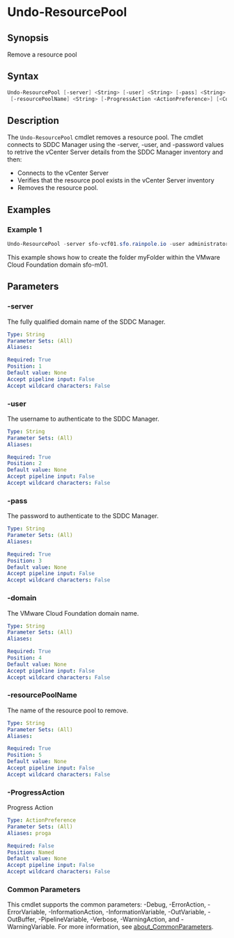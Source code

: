 # Undo-ResourcePool

## Synopsis

Remove a resource pool

## Syntax

```powershell
Undo-ResourcePool [-server] <String> [-user] <String> [-pass] <String> [-domain] <String>
 [-resourcePoolName] <String> [-ProgressAction <ActionPreference>] [<CommonParameters>]
```

## Description

The `Undo-ResourcePool` cmdlet removes a resource pool.
The cmdlet connects to SDDC Manager using the -server, -user, and -password values
to retrive the vCenter Server details from the SDDC Manager inventory and then:

- Connects to the vCenter Server
- Verifies that the resource pool exists in the vCenter Server inventory
- Removes the resource pool.

## Examples

### Example 1

```powershell
Undo-ResourcePool -server sfo-vcf01.sfo.rainpole.io -user administrator@vsphere.local -pass VMw@re1! -domain sfo-w01 -resourcePoolName "sfo-w01-cl01-rp-workload"
```

This example shows how to create the folder myFolder within the VMware Cloud Foundation domain sfo-m01.

## Parameters

### -server

The fully qualified domain name of the SDDC Manager.

```yaml
Type: String
Parameter Sets: (All)
Aliases:

Required: True
Position: 1
Default value: None
Accept pipeline input: False
Accept wildcard characters: False
```

### -user

The username to authenticate to the SDDC Manager.

```yaml
Type: String
Parameter Sets: (All)
Aliases:

Required: True
Position: 2
Default value: None
Accept pipeline input: False
Accept wildcard characters: False
```

### -pass

The password to authenticate to the SDDC Manager.

```yaml
Type: String
Parameter Sets: (All)
Aliases:

Required: True
Position: 3
Default value: None
Accept pipeline input: False
Accept wildcard characters: False
```

### -domain

The VMware Cloud Foundation domain name.

```yaml
Type: String
Parameter Sets: (All)
Aliases:

Required: True
Position: 4
Default value: None
Accept pipeline input: False
Accept wildcard characters: False
```

### -resourcePoolName

The name of the resource pool to remove.

```yaml
Type: String
Parameter Sets: (All)
Aliases:

Required: True
Position: 5
Default value: None
Accept pipeline input: False
Accept wildcard characters: False
```

### -ProgressAction

Progress Action

```yaml
Type: ActionPreference
Parameter Sets: (All)
Aliases: proga

Required: False
Position: Named
Default value: None
Accept pipeline input: False
Accept wildcard characters: False
```

### Common Parameters

This cmdlet supports the common parameters: -Debug, -ErrorAction, -ErrorVariable, -InformationAction, -InformationVariable, -OutVariable, -OutBuffer, -PipelineVariable, -Verbose, -WarningAction, and -WarningVariable. For more information, see [about_CommonParameters](http://go.microsoft.com/fwlink/?LinkID=113216).
